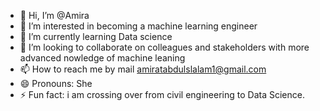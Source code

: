 - 👋 Hi, I’m @Amira
- 👀 I’m interested in becoming a machine learning engineer
- 🌱 I’m currently learning Data science
- 💞️ I’m looking to collaborate on colleagues and stakeholders with more advanced nowledge of machine leaning
- 📫 How to reach me by mail amiratabdulslalam1@gmail.com
- 😄 Pronouns: She
- ⚡ Fun fact: i am crossing over from civil engineering to Data Science.

<!---
Regal-Amy/Regal-Amy is a ✨ special ✨ repository because its `README.md` (this file) appears on your GitHub profile.
You can click the Preview link to take a look at your changes.
--->

